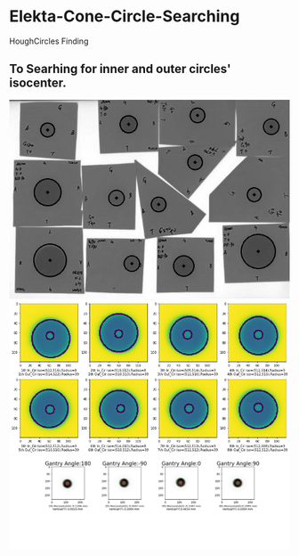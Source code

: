 # Elekta-Cone-Circle-Searching
HoughCircles Finding

## To Searhing for inner and outer circles' isocenter.
![alt text](https://github.com/fishdda/Elekta-Cone-Circle-Searching/blob/master/test_circle.jpg)
![alt text](https://github.com/fishdda/Elekta-Cone-Circle-Searching/blob/master/Withoutmean.png)
![alt text](https://github.com/fishdda/Elekta-Cone-Circle-Searching/blob/master/results.png)
